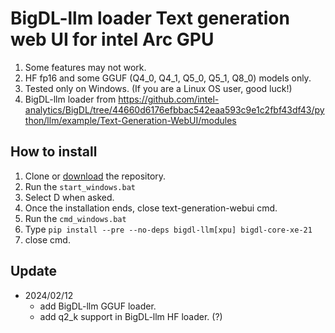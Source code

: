 # BigDL-llm loader Text generation web UI for intel Arc GPU
1) Some features may not work.
2) HF fp16 and some GGUF (Q4_0, Q4_1, Q5_0, Q5_1, Q8_0) models only.
3) Tested only on Windows. (If you are a Linux OS user, good luck!)
4) BigDL-llm loader from https://github.com/intel-analytics/BigDL/tree/44660d6176efbbac542eaa593c9e1c2fbf43df43/python/llm/example/Text-Generation-WebUI/modules

## How to install
1) Clone or [download](https://github.com/ccvv804/text-generation-webui/archive/refs/heads/main.zip) the repository.
2) Run the `start_windows.bat`
3) Select D when asked.
4) Once the installation ends, close text-generation-webui cmd.
5) Run the `cmd_windows.bat`
6) Type `pip install --pre --no-deps bigdl-llm[xpu] bigdl-core-xe-21`
7) close cmd.

## Update
* 2024/02/12
  * add BigDL-llm GGUF loader.
  * add q2_k support in BigDL-llm HF loader. (?)
